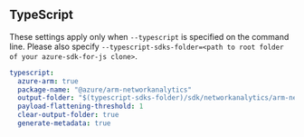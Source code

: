 ## TypeScript

These settings apply only when `--typescript` is specified on the command line.
Please also specify `--typescript-sdks-folder=<path to root folder of your azure-sdk-for-js clone>`.

``` yaml $(typescript)
typescript:
  azure-arm: true
  package-name: "@azure/arm-networkanalytics"
  output-folder: "$(typescript-sdks-folder)/sdk/networkanalytics/arm-networkanalytics"
  payload-flattening-threshold: 1
  clear-output-folder: true
  generate-metadata: true
```